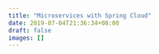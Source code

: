 ```yaml
---
title: "Microservices with Spring Cloud"
date: 2019-07-04T21:36:34+08:00
draft: false
images: []
---
```


